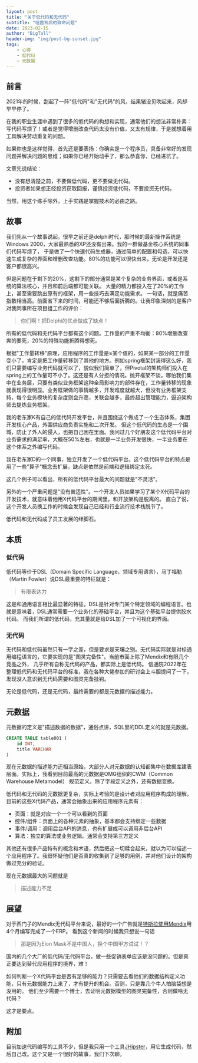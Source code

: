 ```yaml
---
layout: post
title: "关于低代码和无代码"
subtitle: "喧嚣背后的致命问题"
date: 2023-02-15
author: "BigTall"
header-img: "img/post-bg-sunset.jpg"
tags: 
    - 心得
    - 低代码
    - 元数据
---
```


## 前言

2021年的时候，刮起了一阵"低代码"和"无代码"的风，结果猪没见吹起来，风却早早停了。

在我的职业生涯中遇到了很多的低代码的构想和实现，通常他们的想法非常朴素：写代码写烦了！或者是觉得增删改查代码太没有价值，又太有规律，于是就想着用工具解决劳动重复的问题。

如果你也是这样觉得，首先还是要表扬：你确实是一个程序员，具备非常好的发现问题并解决问题的思维；如果你已经开始动手了，那么恭喜你，已经进坑了。

文章先说结论：

* 没有想清楚之前，不要做低代码，更不要做无代码。
* 投资者如果想正经投资获取回报，谨慎投资低代码，不要投资无代码。

当然，用这个练手除外。上手实践是掌握技术的必由之路。

## 故事

我们先从一个故事说起。很早之前还是delphi时代，那时候的最新操作系统是Windows 2000，大家最熟悉的XP还没有出来。我的一群做基金核心系统的同事们代码写烦了，
于是做了一个快速代码生成器，通过简单的配置和勾选，可以快速生成复杂的界面和增删改查功能。80%的功能可以很快出来，无论是开发还是客户都很高兴。

但是问题在于剩下的20%，这剩下的部分通常是某个复杂的业务界面，或者是系统的算法核心，并且和前后端都可能关联。
大量的精力都投入在了20%的工作上，甚至需要跳出原有的框架，用一些技巧去满足功能需求。
一句话，就是痛苦指数相当高。前面省下来的时间，可能还不够后面折腾的。让我印象深刻的是客户对我同事所在项目组工作的评价：

> 你们啊！把Delphi的优点做成了缺点！

所有的低代码和无代码平台都有这个问题。工作量的严重不均衡：80%增删改查爽的要死，20%的特殊功能折腾得想死。

根据"工作量转移"原理，应用程序的工作量是≥某个值的，如果某一部分的工作量变小了，肯定是把工作量转移到了其他的地方。例如spring框架封装得这么好，我们只需要编写业务代码就可以了，貌似我们简单了，但Pivotal的架构师们投入在spring上的工作量可不小了。这还是有人分担的情况。抛开框架不谈，哪怕我们集中在业务层，只要有类似业务框架这种全局影响力的部件存在，工作量转移的现象就表现得很明显。业务框架做的事情越多，开发难度就越大，但没有业务框架支持，每个业务模块的复杂度则会升高，关联会越多，最终超出管理能力，逼迫架构师去提炼业务框架。

我的老东家K有自己的低代码开发平台，并且围绕这个做成了一个生态体系，集团开发核心产品，外围供应商负责实施和二次开发。
但这个低代码的生态是一个围城，防止了外人的侵入，也把自己困在里面。我问过几个好朋友这个低代码平台对业务需求的满足率，大概在50%左右，也就是一半业务开发很快，一半业务要在这个体系之外编写代码。

我在老东家D的一个同事，独立开发了一个低代码平台。这个低代码平台的特点是用了一些"算子"概念去扩展，缺点是依然是前端和逻辑绑定太死。

这几个例子可以看出，所有的低代码平台最大的问题就是"不灵活"。

另外的一个严重问题是"没有普适性"。一个开发人员如果学习了某个X代码平台的开发技术，就意味着他用X代码平台的期间里，和开放架构是脱离的。
直白了说，这个开发人员换工作的时候会发现自己已经和行业流行技术栈脱节了。

低代码和无代码成了员工发展的绊脚石。

## 本质

### 低代码

低代码等价于DSL（Domain Specific Language，领域专用语言），马丁福勒（Martin Fowler）说DSL最重要的特征就是：

> 有限表达力

这是和通用语言相比最显著的特征，DSL是针对专门某个特定领域的编程语言。也就是意味着，DSL通常需要一个业务化的基础平台，并且为这个基础平台提供胶水代码。
而我们所谓的低代码，充其量就是给DSL加了一个可视化的界面。

### 无代码

无代码和低代码虽然只有一字之差，但是要求是天壤之别。无代码实际就是对标通用编程语言的，它要实现的是"图灵完备性"。当前市面上除了Mendix和有限几个竞品之外，
几乎所有自称无代码的产品，都实际上是低代码。
信通院2022年在整理低代码和无代码平台的标准，我在各种大佬参加的研讨会上斗胆提问了一下，发现没人意识到无代码需要和图灵完备挂钩。

无论是低代码，还是无代码，最终需要的都是元数据的描述能力。

## 元数据

元数据的定义是"描述数据的数据"，通俗点讲，SQL里的DDL定义的就是元数据。

```sql
CREATE TABLE table001 (
    id INT,
    title VARCHAR
)
```

现在元数据的描述能力还相当原始，大部分人对元数据的认知都集中在数据库建表层面。实际上，我看到目前最高的元数据是OMG组织的CWM（Common Warehouse Metamodel）
规范定义。除了字段定义之外，还有数据变换。

低代码和无代码的元数据更复杂，实际上考验的是设计者对应用程序构成的理解。目前的这些X代码产品，通常会抽象出来的应用程序元素有：

* 页面：就是对应一个一个可以看到的页面
* 控件/组件：页面上的各种元素的抽象，基本都会支持绑定一些数据
* 事件/调用：调用后台API的消息，也有扩展成可以调用非后台API
* 算法：独立的算法或业务逻辑。通常会支持第三方定义

其他还有很多产品特有的概念和术语，然后把这一切糅合起来，就以为可以描述一个应用程序了。我很怀疑他们是否真的收集到了足够的用例，并对他们设计的架构做过充分的验证。

现在元数据最大的问题就是

> 描述能力不足

## 展望

对于西门子的Mendix无代码平台来说，最好的一个广告就是[特斯拉使用Mendix](https://zhuanlan.zhihu.com/p/337213952)用4个月编写完成了一个ERP。
看到这个新闻的时候我只想说一句话

> 那是因为Elon Mask不是中国人，换个中国甲方试试！？

国内的几个大厂的低代码/无代码平台，做一些促销表单应该是没问题的。但是真正要达到替代应用程序的境界，难！

如何判断一个X代码平台是否有足够的能力？只需要去看他们的数据结构定义功能，只有元数据能力上来了，才有提升的机会。否则，只是靠几个牛人拍脑袋想是没用的。
他们至少需要一个博士，去证明元数据模型的图灵完备性，否则做啥无代码？

这才是要点。

## 附加

目前加速代码编写的工具不少，但是我只用一个工具[JHipster](https://www.jhipster.tech)，用它生成代码，然后自己改。这个又是一个很好的故事，我们下次聊。
